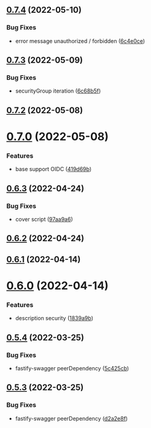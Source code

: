 ## [0.7.4](https://github.com/GiovanniCardamone/fastify-autosecurity/compare/v0.7.3...v0.7.4) (2022-05-10)


### Bug Fixes

* error message unauthorized / forbidden ([6c4e0ce](https://github.com/GiovanniCardamone/fastify-autosecurity/commit/6c4e0ce94806bdab402b4126b25432d2e9c51cbd))



## [0.7.3](https://github.com/GiovanniCardamone/fastify-autosecurity/compare/v0.7.2...v0.7.3) (2022-05-09)


### Bug Fixes

* securityGroup iteration ([6c68b5f](https://github.com/GiovanniCardamone/fastify-autosecurity/commit/6c68b5f563a483d765af93410259f753ea9092c6))



## [0.7.2](https://github.com/GiovanniCardamone/fastify-autosecurity/compare/v0.7.0...v0.7.2) (2022-05-08)



# [0.7.0](https://github.com/GiovanniCardamone/fastify-autosecurity/compare/v0.6.3...v0.7.0) (2022-05-08)


### Features

* base support OIDC ([419d69b](https://github.com/GiovanniCardamone/fastify-autosecurity/commit/419d69b5321ec333bd0228fce18ed7c71098e63c))



## [0.6.3](https://github.com/GiovanniCardamone/fastify-autosecurity/compare/v0.6.2...v0.6.3) (2022-04-24)


### Bug Fixes

* cover script ([97aa9a6](https://github.com/GiovanniCardamone/fastify-autosecurity/commit/97aa9a699c9dfb4d26c73d28f02d6a5d7574a29d))



## [0.6.2](https://github.com/GiovanniCardamone/fastify-autosecurity/compare/v0.6.1...v0.6.2) (2022-04-24)



## [0.6.1](https://github.com/GiovanniCardamone/fastify-autosecurity/compare/v0.6.0...v0.6.1) (2022-04-14)



# [0.6.0](https://github.com/GiovanniCardamone/fastify-autosecurity/compare/v0.5.4...v0.6.0) (2022-04-14)


### Features

* description security ([1839a9b](https://github.com/GiovanniCardamone/fastify-autosecurity/commit/1839a9b8705dddc38f2cedaf2a5d5093f792df53))



## [0.5.4](https://github.com/GiovanniCardamone/fastify-autosecurity/compare/v0.5.3...v0.5.4) (2022-03-25)


### Bug Fixes

* fastify-swagger peerDependency ([5c425cb](https://github.com/GiovanniCardamone/fastify-autosecurity/commit/5c425cb678d750b31f2ec1f3bad9b08aaede082e))



## [0.5.3](https://github.com/GiovanniCardamone/fastify-autosecurity/compare/v0.5.2...v0.5.3) (2022-03-25)


### Bug Fixes

* fastify-swagger peerDependency ([d2a2e8f](https://github.com/GiovanniCardamone/fastify-autosecurity/commit/d2a2e8f6dae4586eac93c3038f8650eb980e64d1))



